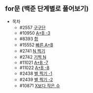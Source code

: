 ## for문 (백준 단계별로 풀어보기)

* 목차
  * #2557   [구구단](https://www.acmicpc.net/problem/2739)
  * #10950  [A+B -3](https://www.acmicpc.net/problem/10950)
  * #8393   [합](https://www.acmicpc.net/problem/8393)
  * #15552  [빠른 A+B](https://www.acmicpc.net/problem/10172)
  * #2741   [N 찍기](https://www.acmicpc.net/problem/2741)
  * #2742   [기찍 N](https://www.acmicpc.net/problem/2742)
  * #11021  [A+B -7](https://www.acmicpc.net/problem/11021)
  * #11022  [A+B -8](https://www.acmicpc.net/problem/11022)
  * #2438   [별 찍기 -1](https://www.acmicpc.net/problem/2438)
  * #2439   [별 찍기 -2](https://www.acmicpc.net/problem/2439)
  * #10871  [X보다 작은 수](https://www.acmicpc.net/problem/10871)
